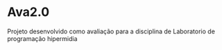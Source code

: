 # Ava2.0
Projeto desenvolvido como avaliação para a disciplina de Laboratorio de programação hipermidia
